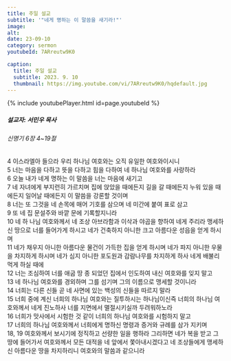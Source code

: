 ```yaml
---
title: 주일 설교
subtitle: '"네게 명하는 이 말씀을 새기라!"'
image: 
alt:
date: 23-09-10
category: sermon
youtubeId: 7ARreutw9K0

caption:
  title: 주일 설교
  subtitle: 2023. 9. 10
  thumbnail: https://img.youtube.com/vi/7ARreutw9K0/hqdefault.jpg
---
```

{% include youtubePlayer.html id=page.youtubeId %}

##### 설교자: 서민우 목사

###### 신명기 6장 4~19절

<div class="bible-text overflow-auto">
4 이스라엘아 들으라 우리 하나님 여호와는 오직 유일한 여호와이시니<br>
5 너는 마음을 다하고 뜻을 다하고 힘을 다하여 네 하나님 여호와를 사랑하라<br>
6 오늘 내가 네게 명하는 이 말씀을 너는 마음에 새기고<br>
7 네 자녀에게 부지런히 가르치며 집에 앉았을 때에든지 길을 갈 때에든지 누워 있을 때에든지 일어날 때에든지 이 말씀을 강론할 것이며<br>
8 너는 또 그것을 네 손목에 매어 기호를 삼으며 네 미간에 붙여 표로 삼고<br>
9 또 네 집 문설주와 바깥 문에 기록할지니라<br>
10 네 하 나님 여호와께서 네 조상 아브라함과 이삭과 야곱을 향하여 네게 주리라 맹세하신 땅으로 너를 들어가게 하시고 네가 건축하지 아니한 크고 아름다운 성읍을 얻게 하시며<br>
11 네가 채우지 아니한 아름다운 물건이 가득한 집을 얻게 하시며 네가 파지 아니한 우물을 차지하게 하시며 네가 심지 아니한 포도원과 감람나무를 차지하게 하사 네게 배불리 먹게 하실 때에<br>
12 너는 조심하여 너를 애굽 땅 종 되었던 집에서 인도하여 내신 여호와를 잊지 말고<br>
13 네 하나님 여호와를 경외하며 그를 섬기며 그의 이름으로 맹세할 것이니라<br>
14 너희는 다른 신들 곧 네 사면에 있는 백성의 신들을 따르지 말라<br>
15 너희 중에 계신 너희의 하나님 여호와는 질투하시는 하나님이신즉 너희의 하나님 여호와께서 네게 진노하사 너를 지면에서 멸절시키실까 두려워하노라<br>
16 너희가 맛사에서 시험한 것 같이 너희의 하나님 여호와를 시험하지 말고<br>
17 너희의 하나님 여호와께서 너희에게 명하신 명령과 증거와 규례를 삼가 지키며<br>
18, 19 여호와께서 보시기에 정직하고 선량한 일을 행하라 그리하면 네가 복을 받고 그 땅에 들어가서 여호와께서 모든 대적을 네 앞에서 쫓아내시겠다고 네 조상들에게 맹세하신 아름다운 땅을 차지하리니 여호와의 말씀과 같으니라<br>
</div>
